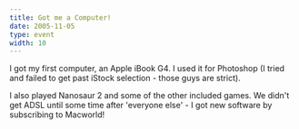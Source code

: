 ```yaml
---
title: Got me a Computer!
date: 2005-11-05
type: event
width: 10
---
```

I got my first computer, an Apple iBook G4. I used it for Photoshop (I tried and failed to get past iStock selection - those guys are strict).

I also played Nanosaur 2 and some of the other included games. We didn't get ADSL until some time after 'everyone else' - I got new software by subscribing to Macworld!
